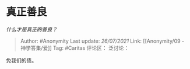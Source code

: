 # 真正善良
*什么才是真正的善良？*

> Author: #Anonymity
> Last update: *26/07/2021*
> Link: [[Anonymity/09 - 神学答集/爱]]
> Tag: #Caritas
> 评论区：
> 泛讨论：

免我们的债。
